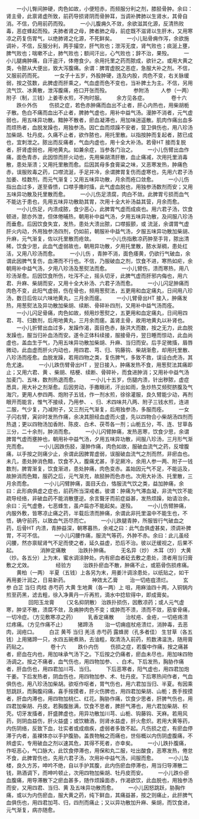 <!-- { "loadSidebar": true } -->
　　一小儿臀间肿硬，肉色如故，小便短赤，而频服分利之剂，膝胫骨肿。余曰：肾主骨，此禀肾虚所致，前药导损肾阴而骨肿耳，当调补脾肺以生肾水，其骨自消。不信，仍用前药而殁。
　　一小儿腹痈久不敛，余欲滋其化源，反清热败毒，恶症蜂起而殁。夫肺者肾之母，脾者肺之母，前症既不滋肾以生肝木，又用寒凉之药复伤胃气，以绝肺肾之化源，不死鲜矣。
　　一小儿贴骨痈作泻，余欲施调补，不信，反服分利，两手撮空，肝气败也；泄泻无度，肾气败也；痰涎上壅，脾气败也；喘嗽不止，肺气败也；额间汗出，心气败也；辞不治，果殁。
　　一小儿腿痈肿痛，自汗盗汗，体倦食少。余用托里之药而脓成，欲针之。或用大黄之类，令脓从大便出，致大泻腹痛。余谓：脾胃虚脱之恶症，急服大补之剂。不信，又服前药而死。
　　一女子十五岁，外股肿硬，连及内股，肉色不变，右关脉缓弱，按之弦数，此脾虚而肝乘之，气血虚而色不变也，当补脾土为主。不信，另用流气饮、冰黄散，泄泻腹痛，疮口开张而殁。
　　
　　参附汤
　　人参（一两） 附子（制，三钱）上姜枣水煎，不拘时服。
　　余方见各症。
　　
　　卷十六
　　跌仆外伤
　　伤损之症，若色赤肿痛而血出不止者，肝心内热也，用柴胡栀子散。色白不痛而血出不止者，脾肺气虚也，用补中益气汤。漫肿不消者，元气虚弱也，用五味异功散。黯肿不散者，瘀血凝滞也，用加味逍遥散。肌肉作痛出血多而烦热者，血脱发躁也，用独参汤。因亡血而烦躁不安者，营卫俱伤也，用八珍汤加柴胡、牡丹皮。久痛不止者，欲作脓也，用托里散。以指按肿而复起者，脓已成也，宜刺泄之。脓出而反痛者，气血内虚也，用十全大补汤。若骨HT 接而复脱者，肝肾虚弱也，用地黄丸。如兼余症，当参各门治之。
　　一小儿伤臂出血作痛，面色青赤，此因惊而肝火动也，先用柴胡清肝散，血止痛减，次用托里消毒散，患处渐溃；又用托里散而愈。后因其母多食膏粱之味，又恶寒发热，肿痛色赤，误服败毒之药，口噤流涎，手足并冷，余谓脾胃复伤而虚寒也，先用六君子汤加姜、桂数剂，而元气渐复；又用五味异功散，月余而疮口敛愈。
　　一小儿伤指出血过多，遂至昏愦，口噤手撒时搐，此气虚血脱也，用独参汤数剂而安；又用五味异功散及托里散而愈。
　　一小儿伤足溃腐，肉白不敛。此脾胃亏损而血气不能达于患也，先用五味异功散助其胃，次用十全大补汤益其营，月余而愈。
　　一小儿伤足，内溃成脓，食少恶心，此脾胃气虚而成痰也。用六君子汤，饮食顿进，脓亦外泄，但体倦晡热，朝用补中益气汤，夕用五味异功散，及间服八珍汤而垂愈。后因饮食失宜，发热，患处大溃出脓，口噤振颤，或 流涎，余谓胃气虚肝火内动，外用独参汤四剂，仍如前，朝服补中益气汤，夕服五味异功散加柴胡、升麻，元气渐复，佐以托里散而疮敛。
　　一小儿伤指敷凉药肿至手背，脓出清稀，饮食少思，此血气虚弱故也，朝用异功散，夕用托里散，脓水渐稠，患处红活，又用八珍汤而愈。
　　一小儿伤 ，青肿不消，面色痿黄，仍欲行气破血，余谓此因脾气复伤，血滞而不行也。不信，乃服破血之剂，饮食不进，寒热如疟，余朝用补中益气汤，夕用八珍汤及葱熨法而愈。
　　一小儿臂伤，溃而寒热，用八珍汤渐愈。后因饮食所伤，吐泻不止，摇头切牙，此脾气虚而肝邪内侮也，用六君、升麻、柴胡而安，又用十全大补汤、六君子汤而愈。
　　一小儿闪足肿痛而肉色不变，此阳气虚弱，伤在骨也，频用葱熨法，五更用和血定痛丸，日间用八珍汤，数日后佐以六味地黄丸，三月余而瘥。
　　一小儿臂骨出HT 接入，肿痛发热，用葱熨法及异功散加柴胡、续断、骨碎补四剂，又用补中益气汤而痊。
　　一小儿闪足骨痛，肉色如故，频用炒葱熨之，五更用和血定痛丸，日间用四君、芎、归数剂，后用地黄丸，三月余而瘥。盖肾主骨，故用地黄丸以补肾也。
　　一小儿折臂出血过多，发躁作渴，面目色赤，脉洪大而数，按之无力，此血脱发躁也，服当归补血汤而安。遂令正体科续接，服接骨丹，翌日睡而惊动，此血尚虚也，盖血生于气，乃用五味异功散加柴胡、升麻、当归而安。后手足微搐，眉唇微动，此血虚而肝火内动也，用四君、芎、归、钩藤钩、柴胡渐愈，却用托里散、八珍汤而痊愈。血脱发躁，若用四物之类，复伤脾气，多致不救，误设白虎汤，其危尤速。
　　一小儿跌伤臂骨出HT ，翌日接入，肿痛发热不食，用葱熨法其痛即止；又用六君、黄 、柴胡、桔梗、续断、骨碎补，而食进肿消；又用补中益气汤加麦门、五味，数剂热退而愈。
　　一小儿十五岁，伤腿内溃，针出秽脓，虚症悉具，用大补之剂渐愈。后因劳动，手撒眼闭，汗出如雨，急炒热艾频熨脐腹及气海穴，更用人参四两、炮附子五钱，作一剂水煎，徐徐灌服，良久臂能少动，再剂眼开而能言，惟气不接续，乃用参、 、归、术四味共八两、附子三钱水煎，连进二服，气少复，乃减附子，又三剂元气渐复，后用独参汤，多服而痊。
　　一女子闪右臂，寅卯时发热作痛，余决其胆经血虚而火盛，先以四物合小柴胡汤四剂而热退；更以四物汤加香附、陈皮、白术、茯苓各一剂；山栀五分，芩、连、甘草各三分，二十余剂，肿消而愈。
　　一小儿闪臂肿痛，发热恶寒，饮食少思，余谓脾胃气虚而壅肿也，朝用补中益气汤，夕用五味异功散，间服八珍汤，三月形气渐充而愈。
　　一小儿因跌伤胫，漫肿作痛，肉色如故，服破血流气之药，反增腹痛，以手按之则痛少止，余谓此因脾胃虚弱，误服破血流气之剂而然，非瘀血也。未几，患处肿消色黯，饮食不入，腹痛尤甚，手足厥冷，余用人参一两、附子一钱数剂，脾胃渐复，饮食渐进，患处肿痛，肉色变赤。盖始因元气不足，不能运及，故肿消而色黯，服药之后，元气渐充，故胫肿而色赤也。次用大补汤、托里散，三月余而愈。
　　一小儿闪臂肿痛，面目夭白，恪服流气饮之类，益加肿痛，余曰：此形病俱虚之症也，前药所当深戒者。彼谓：肿痛为气滞血凝，非流气饮不能疏导经络，非破血药不能消散壅逆。余言聱牙而前症益甚，发热烦躁，始请治余。余曰：元气虚惫，七恶蜂生，虽卢扁亦不能起矣。遂殁。
　　一小儿伤臂肿痛，内服外敷，皆寒凉止痛之药，半载后溃而肿痛，余谓此非托里温中不能生也，不悟，确守前药，以致血气沥尽而亡。
　　一小儿跌腿青肿，所服皆行气破血之药，后骨HT 内溃，青肿益深，朝寒暮热，余戒之曰：此气血俱虚甚矣，须调补脾胃，不可不信。
　　一小儿闪腰作痛，服流气等药，外肿不赤。余曰：此儿虽经闪腰，然亦禀赋肾气不足而使之者，延久益虚，恐后不治。彼以迂缓视之，后果不起。
　　
　　消肿定痛散
　　治跌扑肿痛。
　　无名异（炒） 木耳（炒） 大黄（炒。各五分）上为末，蜜水调涂肿处。内有瘀血者砭去敷之患处，溃者用当归膏敷之尤效。
　　
　　经验方
　　治跌扑瘀血不散，肿痛不止，或筋骨伤损疼痛。
　　黄柏（一两） 半夏（五钱）上各另为末，用姜汁调涂患处，以纸贴之，如干再用姜汁润之，日易新药。
　　
　　神效太乙膏
　　治一切疮疽溃烂。
　　玄参 白芷 当归 肉桂 赤芍药 大黄 生地黄（各一两）上 咀，用麻油四十两，入铜锅内煎至药黑，滤去粗，徐入净黄丹一斤再煎，滴水中捻软得中，即成膏矣。
　　
　　回阳玉龙膏
　　（又名抑阴散） 治跌扑损伤，因敷凉药；或人元气虚寒，肿坚不散，溃腐不敛，及痈肿肉色不变；或肿而不溃，溃而不敛，筋挛骨痛，一切冷症。（方见敷寒凉之药）
　　乳香定痛散
　　治杖疮、金疮，一切疮疡溃烂疼痛。（方见作痛不止）
　　猪蹄汤
　　治一切痈疽杖疮溃烂，消肿毒，去恶肉，润疮口。
　　白芷 黄芩 当归 羌活 赤芍药 露蜂房（孔多者佳） 生甘草（各五钱）上用猪蹄一只，水四五碗煮熟，去油粗，取清汤入前药，煎数沸温洗，随用膏药贴之。
　　
　　卷十六
　　跌仆内伤
　　伤损之症，若腹中作痛，按之痛甚者，瘀血在内也，用加味承气汤下之。下后按之仍痛者，瘀血未尽也，用加味四物汤调之。按之不痛者，血气伤也，用四物加参、 、白术。下后发热，胸胁作痛者，肝血伤也，用四君加川芎、当归。
　　下后恶寒者，阳气虚也，用四君加炮干姜。下后发热者，阴血伤也，用四物加参、术、牡丹皮。下后寒热间作者，气血俱伤也，用八珍汤加柴胡。欲呕作呕者，胃气伤也，用六君加当归、半夏。有因乘怒跳跃，而胸腹闷痛，喜手按摸者，肝火伤脾也，用四君加柴胡、山栀；畏手按摸者，肝血内滞也，用四物加桃仁、红花。胸胁作痛，饮食少思者，肝脾气伤也，用四君加柴胡、丹皮。若胸腹胀满，饮食不思者，脾肝气滞也，用六君加柴胡、枳壳。切牙发搐者，肝盛脾虚也，用异功散加川芎、山栀、钩藤钩、天麻。若用风药，则阴血益伤，肝火益盛；或饮糖酒，则肾水益虚，肝火愈炽。若用大黄等药，内伤阴络，反致下血，壮实者或成痼疾，虚弱者多致不起。凡伤损之症，有瘀血停滞于内者，虽裸体亦以手护腹胁。盖畏物触之而痛也，世俗概以内伤阴虚腹痛，不辨虚实，专用破血之剂以速其危，其得不死者，亦幸矣。
　　一小儿跌扑腹痛，作呕恶心，气口脉大，此饮食停滞也，用保和丸二服，吐出酸食，恶寒发热，倦怠不食，此脾胃伤也，先用六君子汤，次用补中益气汤，间服而愈。
　　一小儿坠楼，良久方苏，呻吟不绝，自以手护其腹，此内伤瘀血停滞也，用当归导滞散二钱，熟酒调下，而呻吟顿止，次用四物加柴胡、牡丹皮而安。
　　一小儿跌仆瘀血腹痛，用导滞散下之瘀血甚多，随作烦躁面赤，作渴欲饮，此血脱也，用独参汤而安，又用四君、当归、黄 及五味异功散而愈。
　　一小儿因怒跳跃，胁胸作痛，或以为内伤瘀血，服大黄之药，纯下鲜血，其痛益甚，按之则痛止，此肝脾气血俱伤也，用四君加芎、归，四剂而痛止；又以异功散加升麻、柴胡，而饮食进，元气渐复，病亦随愈。
